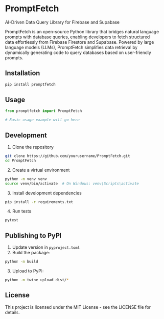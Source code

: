 # PromptFetch

AI-Driven Data Query Library for Firebase and Supabase

PromptFetch is an open-source Python library that bridges natural language prompts with database queries, enabling developers to fetch structured data effortlessly from Firebase Firestore and Supabase. Powered by large language models (LLMs), PromptFetch simplifies data retrieval by dynamically generating code to query databases based on user-friendly prompts.




## Installation

```bash
pip install promptfetch
```

## Usage

```python
from promptfetch import PromptFetch

# Basic usage example will go here
```

## Development

1. Clone the repository
```bash
git clone https://github.com/yourusername/PromptFetch.git
cd PromptFetch
```

2. Create a virtual environment
```bash
python -m venv venv
source venv/bin/activate  # On Windows: venv\Scripts\activate
```

3. Install development dependencies
```bash
pip install -r requirements.txt
```

4. Run tests
```bash
pytest
```

## Publishing to PyPI

1. Update version in `pyproject.toml`
2. Build the package:
```bash
python -m build
```

3. Upload to PyPI:
```bash
python -m twine upload dist/*
```

## License

This project is licensed under the MIT License - see the LICENSE file for details.
